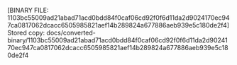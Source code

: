 [BINARY FILE: 1103bc55009ad21abad71acd0bdd84f0caf06cd92f0f6d11da2d9024170ec947ca0817062dcacc6505985821aef14b289824a677886aeb939e5c180de2f4]
Stored copy: docs/converted-binary/1103bc55009ad21abad71acd0bdd84f0caf06cd92f0f6d11da2d9024170ec947ca0817062dcacc6505985821aef14b289824a677886aeb939e5c180de2f4
